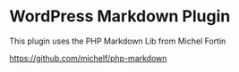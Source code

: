 # WordPress Markdown Plugin

This plugin uses the PHP Markdown Lib from Michel Fortin

<https://github.com/michelf/php-markdown>
